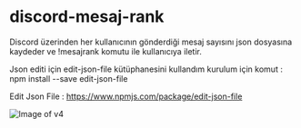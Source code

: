 # discord-mesaj-rank
Discord üzerinden her kullanıcının gönderdiği mesaj sayısını json dosyasına kaydeder ve !mesajrank komutu ile kullanıcıya iletir.

Json editi için edit-json-file kütüphanesini kullandım kurulum için komut : npm install --save edit-json-file

Edit Json File : https://www.npmjs.com/package/edit-json-file

![Image of v4](https://i.ibb.co/HzQLRBB/dc.png)
